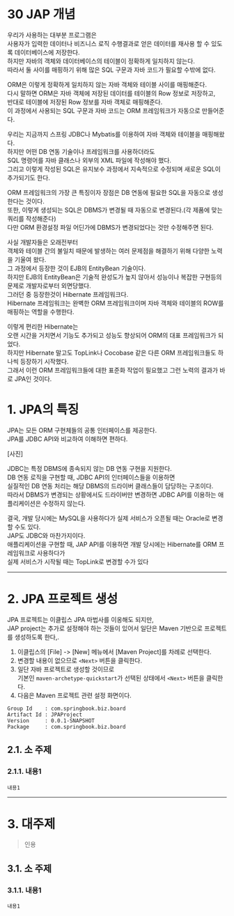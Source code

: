 30 JAP 개념
=======================
우리가 사용하는 대부분 프로그램은    
사용자가 입력한 데이터나 비즈니스 로직 수행결과로 얻은 데이터를 재사용 할 수 있도록 데이터베이스에 저장한다.     
하지만 자바의 객체와 데이터베이스의 테이블이 정확하게 일치하지 않는다.       
따라서 둘 사이를 매핑하기 위해 많은 SQL 구문과 자바 코드가 필요할 수밖에 없다.      
  
ORM은 이렇게 정확하게 일치하지 않는 자바 객체와 테이블 사이를 매핑해준다.  
다시 말하면 ORM은 자바 객체에 저장된 데이터를 테이블의 Row 정보로 저장하고,  
반대로 테이블에 저장된 Row 정보를 자바 객체로 매핑해준다.  
이 과정에서 사용되는 SQL 구문과 자바 코드는 ORM 프레임워크가 자동으로 만들어준다.  
   
우리는 지금까지 스프링 JDBC나 Mybatis를 이용하여 자바 객체와 테이블을 매핑해왔다.   
하지만 어떤 DB 연동 기술이나 프레임워크를 사용하더라도   
SQL 명령어를 자바 클래스나 외부의 XML 파일에 작성해야 했다.       
그리고 이렇게 작성된 SQL은 유지보수 과정에서 지속적으로 수정되며 새로운 SQL이 추가되기도 한다.     
    
ORM 프레임워크의 가장 큰 특징이자 장점은 DB 연동에 필요한 SQL을 자동으로 생성한다는 것이다.    
또한, 이렇게 생성되는 SQL은 DBMS가 변경될 때 자동으로 변경된다.(각 제품에 맞는 쿼리를 작성해준다)  
다만 ORM 환경설정 파일 어딘가에 DBMS가 변경되었다는 것만 수정해주면 된다.   
   
사실 개발자들은 오래전부터   
객체와 테이블 간의 불일치 때문에 발생하는 여러 문제점을 해결하기 위해 다양한 노력을 기울여 왔다.    
그 과정에서 등장한 것이 EJB의 EntityBean 기술이다.    
하지만 EJB의 EntityBean은 기술적 완성도가 높지 않아서 성능이나 복잡한 구현등의 문제로 개발자로부터 외면당했다.  
그러던 중 등장한것이 Hibernate 프레임워크다.  
Hibernate 프레임워크는 완벽한 ORM 프레임워크이며 자바 객체와 테이블의 ROW를 매핑하는 역할을 수행한다.  
   
이렇게 편리한 Hibernate는  
오랜 시간을 거치면서 기능도 추가되고 성능도 향상되어 ORM의 대표 프레임워크가 되었다.    
하지만 Hibernate 말고도 TopLink나 Cocobase 같은 다른 ORM 프레임워크들도 하나씩 등장하기 시작했다.  
그래서 이런 ORM 프레임워크들에 대한 표준화 작업이 필요했고 그런 노력의 결과가 바로 JPA인 것이다.  
    
# 1. JPA의 특징
JPA는 모든 ORM 구현체들의 공통 인터페이스를 제공한다.  
JPA를 JDBC API와 비교하여 이해하면 편하다.     
   
[사진]   
  
JDBC는 특정 DBMS에 종속되지 않는 DB 연동 구현을 지원한다.  
DB 연동 로직을 구현할 때, JDBC API의 인터페이스들을 이용하면    
실질적인 DB 연동 처리는 해당 DBMS의 드라이버 클래스들이 담당하는 구조이다.   
따라서 DBMS가 변경되는 상황에서도 드라이버만 변경하면 JDBC API를 이용하는 애플리케이션은 수정하지 않는다.   
  
결국, 개발 당시에는 MySQL을 사용하다가 실제 서비스가 오픈될 때는 Oracle로 변경할 수도 있다.  
JAP도 JDBC와 마찬가지이다.    
애플리케이션을 구현할 때, JAP API를 이용하면 개발 당시에는 Hibernate를 ORM 프레임워크로 사용하다가   
실제 서비스가 시작될 때는 TopLink로 변경할 수가 있다  
   
***
# 2. JPA 프로젝트 생성   
JPA 프로젝트는 이클립스 JPA 마법사를 이옹해도 되지만,  
JAP project는 추가로 설정해야 하는 것들이 있어서 일단은 Maven 기반으로 프로젝트를 생성하도록 한다,.  
   
1. 이클립스의 [File] -> [New] 메뉴에서 [Maven Project]를 차례로 선택한다.  
2. 변경할 내용이 없으므로 ```<Next>``` 버튼을 클릭한다.   
3. 일단 자바 프로젝트로 생성할 것이므로   
기본인 ```maven-archetype-quickstart```가 선택된 상태에서 ```<Next>``` 버튼을 클릭한다.    
5. 다음은 Maven 프로젝트 관련 설정 화면이다.  
```
Group Id    : com.springbook.biz.board
Artifact Id : JPAProject
Version     : 0.0.1-SNAPSHOT
Package     : com.springbook.biz.board
```



## 2.1. 소 주제
### 2.1.1. 내용1
```
내용1
```   

***
# 3. 대주제
> 인용
## 3.1. 소 주제
### 3.1.1. 내용1
```
내용1
```

